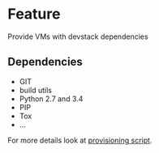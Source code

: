 # Feature

Provide VMs with devstack dependencies

## Dependencies
* GIT
* build utils
* Python 2.7 and 3.4
* PIP
* Tox
* ...

For more details look at [provisioning script](../../scripts/provision.sh#L34-L54).
